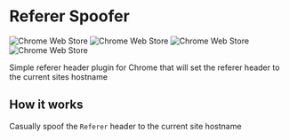 # Referer Spoofer

![Chrome Web Store](https://img.shields.io/chrome-web-store/v/nedcnljljepcmijggocgleljcfcfdajh.svg)
![Chrome Web Store](https://img.shields.io/chrome-web-store/d/nedcnljljepcmijggocgleljcfcfdajh.svg?maxAge=2592000)
![Chrome Web Store](https://img.shields.io/chrome-web-store/rating/nedcnljljepcmijggocgleljcfcfdajh.svg?maxAge=2592000)
![Chrome Web Store](https://img.shields.io/chrome-web-store/rating-count/nedcnljljepcmijggocgleljcfcfdajh.svg?maxAge=2592000)

Simple referer header plugin for Chrome that will set the referer header to the current sites hostname

## How it works

Casually spoof the `Referer` header to the current site hostname